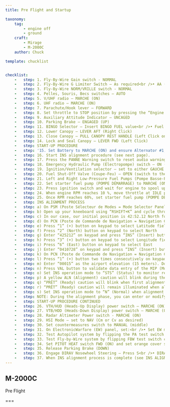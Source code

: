 ```yaml
---
title: Pre Flight and Startup

taxonomy:
    tag:
        - engine off
        - ground
    craft:
        - Mirage
        - M-2000C
    author: Chuck

template: chucklist


checklist:
    -   step: 1. Fly-By-Wire Gain switch - NORMAL
    -   step: 2. Fly-By-Wire G Limiter Switch – As required<br />• AA (UP) for Anti-Air missions (light payload)<br />• CHARGES (DOWN) for bombing missions (heavy payload)
    -   step: 3. Fly-By-Wire NORM/VRILLE switch - NORMAL
    -   step: 4. Pelles, Souris, Becs switches – AUTO
    -   step: 5. V/UHF radio – MARCHE (ON)
    -   step: 6. UHF radio – MARCHE (ON)
    -   step: 7. Parachute/Hook lever – FORWARD
    -   step: 8. Set throttle to STOP position by pressing the “Engine Shutdown” button
    -   step: 9. Auxiliary Attitude Indicator – UNCAGED
    -   step: 10. Parking Brake – ENGAGED (UP)
    -   step: 11. BINGO Selector – Insert BINGO FUEL value<br />• Fuel quantity required to return to base<br />• Typically 1000-1200 kg
    -   step: 12. Lower Canopy – LEVER AFT (Right Click)
    -   step: 13. Close Canopy – PULL CANOPY REST HANDLE (Left Click on yellow hashed square on handle)
    -   step: 14. Lock and Seal Canopy – LEVER FWD (Left Click)
    -   step: START-UP PROCEDURE
    -   step: '15. Set Battery to MARCHE (ON) and ensure Alternator #1, Alternator #2 and TR switches are set to MARCHE (ON) as well.'
    -   step: 16. Start INS alignment procedure (see next page).
    -   step: 17. Press the PANNE Warning switch to reset audio warning
    -   step: 18. Emergency Hydraulic Pump (Électropompe) switch – ON (FWD)
    -   step: 19. Ignition/Ventilation selector – set to either GAUCHE (left) or DROITE (right)
    -   step: 20. Fuel Shut-Off Valve (Coupe-Feu) – OPEN (switch to the right & cover closed)
    -   step: 21. Left and Right Low-Pressure Fuel Pumps (Pompe Basse-Pression Gauche et Droite) – Set to MARCHE (ON)
    -   step: 22. Set starter fuel pump (POMPE DÉMARRAGE) to MARCHE (ON)<br />• Left click on the Ignition switch orange cover to ensure starter fuel pump is ON
    -   step: 23. Press ignition switch and wait for engine to spool up
    -   step: 24. When engine RPM reaches 10 %, move throttle at IDLE position.
    -   step: 25. Once RPM reaches 60%, set starter fuel pump (POMPE DÉMARRAGE) to OFF<br />A) Left click on the Ignition switch orange cover<br />B) Left click on the starter fuel pump switch
    -   step: INS ALIGNMENT PROCESS
    -   step: a) On PSM (Poste Sélecteur de Modes = Mode Selector Panel), set INS mode to ALN (Alignment) to start alignment procedure of inertial systems.
    -   step: b) Open up your kneeboard using “RSHIFT+K” and cycle through pages using the “[“ and “]” (kneeboard previous/next page bindings) to find the PILOT SIGNOUT SHEET and the aircraft’s initial position. 
    -   step: c) In our case, our initial position is 42:52.12 North for Latitude and 041:07.28 East for Longitude, with an airport elevation of 15 meters.
    -   step: d) On PCN (Poste de Commande de Navigation = Navigation Control Panel), set INS parameter selector to L/G.
    -   step: e) Press “1” (+) button on keypad to select Latitude field
    -   step: f) Press “2” (North) button on keypad to select North
    -   step: g) Enter “425212” on keypad and press “INS” (Insert) button to enter the aircraft latitude coordinates (42:52.12 North) as specified on kneeboard. If you made a mistake, press the EFF (Effacer/Erase) button.
    -   step: h) Press “3” (+) button on keypad to select Longitude field
    -   step: i) Press “6” (East) button on keypad to select East
    -   step: j) Enter “0410728” on keypad and press “INS” (Insert) button to enter the aircraft latitude coordinates (041:07.28 East). as specified on kneeboard. If you made a mistake, press the EFF (Effacer/Erase) button.
    -   step: k) On PCN (Poste de Commande de Navigation = Navigation Control Panel), set INS parameter selector to ALT (Altitude).
    -   step: l) Press “1” (+) button two times consecutively on keypad to select Altitude field
    -   step: m) Enter “00015” as the airport elevation (15 meters). Don’t forget to add enough zeroes to have the right data format. Press “INS” (Insert) button to enter the aircraft. If you made a mistake, press the EFF (Effacer/Erase) button.
    -   step: n) Press VAL button to validate data entry of the MIP (Module d’Insertion de Paramètres = Data Cartridge InsertionModule).
    -   step: o) Set INS operation mode to “STS” (Status) to monitor remaining alignment time.<br />• First alignment phase Class 4 (Coarse Alignment) will last 4 minutes.<br />• Second, Third, Fourth and Fifth alignment phases (Precision alignment) will last another 4 minutes.<br />• Total alignment process should take 8 min.
    -   step: p) A yellow ALN (Alignment) caution will blink during the first alignment phase (Class 4, coarse alignment).
    -   step: q) “PRÊT” (Ready) caution will blink when first alignment phase is complete after 4 minutes.
    -   step: r) “PRÊT” (Ready) caution will remain illuminated when all remaining phases are complete after another 4 minutes.
    -   step: s) Set INS operation mode to “N” (Normal) when alignment phase is complete and set INS mode selector to “NAV”. This step can be done right before you start taxiing.
    -   step: NOTE: During the alignment phase, you can enter or modify waypoint entries at the same time.
    -   step: START-UP PROCEDURE CONTINUED
    -   step: 26. VTH/HUD (Heads-Up Display) power switch – MARCHE (ON)
    -   step: 27. VTB/HDD (Heads-Down Display) power switch – MARCHE (ON)
    -   step: 28. Radar Altimeter Power switch - MARCHE (ON)
    -   step: 29. HSI Mode – set to NAV (Cm or Cv as desired)
    -   step: 30. Set countermeasures switch to MANUAL (middle)
    -   step: 31. On ElectronicWarfare (EW) panel, set:<br />• Set EW mode to VEILLE (Standby)<br />• Set Jammer (Brouilleur) to MARCHE (ON)<br />• Set RWR (Détecteur d’Alertes) to MARCHE (ON)<br />• Set MLWS (Détection de Départ de Missile – Missile Launch IR Detector) to MARCHE (ON)<br />• Set Flare Dispenser Mode (Lance-Leurres) to MARCHE (ON)
    -   step: 32. Test Autopilot system by flipping the PA test switch cover, setting switch to “M”, waiting for the green light and then setting the test switch back to “A” and closing the cover.
    -   step: 33. Test Fly-by-Wire system by flipping FBW test switch cover, setting switch to “C”, waiting for the green light, repeat for “L”, and then setting the test switch back to TEST and closing the cover.
    -   step: 34. Set PITOT HEAT switch FWD (ON) and set orange cover switch to SAFETY position (as shown). ANEMOmeter caution will extinguish.
    -   step: 35. Release Parking Brake (DOWN)
    -   step: 36. Engage DIRAV Nosewheel Steering – Press S<br />• DIRAV blue light means NWS is engaged
    -   step: 37. When INS alignment process is complete (see INS ALIGNMENT section), start taxiing.
---
```


## M-2000C
Pre Flight

===
  
